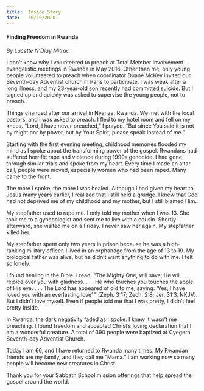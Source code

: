 ```yaml
---
title:  Inside Story
date:   30/10/2020
---
```


#### Finding Freedom in Rwanda

_By Lucette N’Diay Mitrac_

I don’t know why I volunteered to preach at Total Member Involvement evangelistic meetings in Rwanda in May 2016. Other than me, only young people volunteered to preach when coordinator Duane McKey invited our Seventh-day Adventist church in Paris to participate. I was weak after a long illness, and my 23-year-old son recently had committed suicide. But I signed up and quickly was asked to supervise the young people, not to preach. 

Things changed after our arrival in Nyanza, Rwanda. We met with the local pastors, and I was asked to preach. I fled to my hotel room and fell on my knees. “Lord, I have never preached,” I prayed. “But since You said it is not by might nor by power, but by Your Spirit, please speak instead of me.”

Starting with the first evening meeting, childhood memories flooded my mind as I spoke about the transforming power of the gospel. Rwandans had suffered horrific rape and violence during 1990s genocide. I had gone through similar trials and spoke from my heart. Every time I made an altar call, people were moved, especially women who had been raped. Many came to the front.

The more I spoke, the more I was healed. Although I had given my heart to Jesus many years earlier, I realized that I still held a grudge. I knew that God had not deprived me of my childhood and my mother, but I still blamed Him.

My stepfather used to rape me. I only told my mother when I was 13. She took me to a gynecologist and sent me to live with a cousin. Shortly afterward, she visited me on a Friday. I never saw her again. My stepfather killed her.

My stepfather spent only two years in prison because he was a high-ranking military officer. I lived in an orphanage from the age of 13 to 19. My biological father was alive, but he didn’t want anything to do with me. I felt so lonely. 

I found healing in the Bible. I read, “The Mighty One, will save; He will rejoice over you with gladness. . . . He who touches you touches the apple of His eye. . . . The Lord has appeared of old to me, saying: ‘Yes, I have loved you with an everlasting love’ ” (Zeph. 3:17; Zech. 2:8; Jer. 31:3, NKJV). But I didn’t love myself. Even if people told me that I was pretty, I didn’t feel pretty inside.

In Rwanda, the dark negativity faded as I spoke. I knew it wasn’t me preaching. I found freedom and accepted Christ’s loving declaration that I am a wonderful creature. A total of 390 people were baptized at Cyegera Seventh-day Adventist Church. 

Today I am 66, and I have returned to Rwanda many times. My Rwandan friends are my family, and they call me “Mama.” I am working now so many people will become new creatures in Christ.

Thank you for your Sabbath School mission offerings that help spread the gospel around the world.